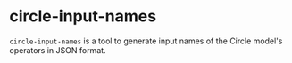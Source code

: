 # circle-input-names

`circle-input-names` is a tool to generate input names of the Circle model's operators in JSON format.
